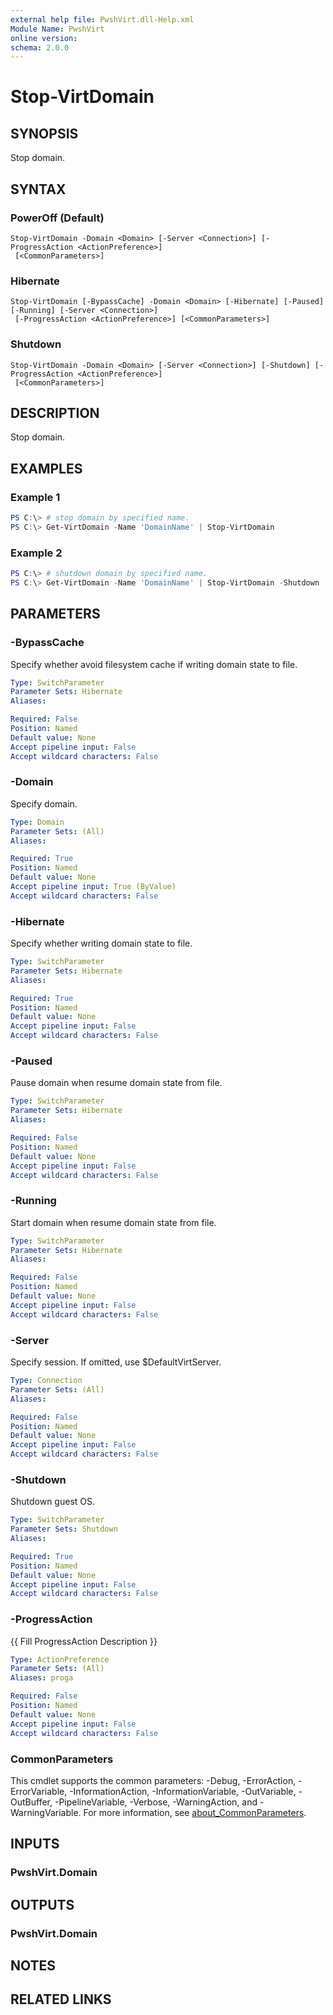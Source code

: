 ```yaml
---
external help file: PwshVirt.dll-Help.xml
Module Name: PwshVirt
online version:
schema: 2.0.0
---
```


# Stop-VirtDomain

## SYNOPSIS
Stop domain.

## SYNTAX

### PowerOff (Default)
```
Stop-VirtDomain -Domain <Domain> [-Server <Connection>] [-ProgressAction <ActionPreference>]
 [<CommonParameters>]
```

### Hibernate
```
Stop-VirtDomain [-BypassCache] -Domain <Domain> [-Hibernate] [-Paused] [-Running] [-Server <Connection>]
 [-ProgressAction <ActionPreference>] [<CommonParameters>]
```

### Shutdown
```
Stop-VirtDomain -Domain <Domain> [-Server <Connection>] [-Shutdown] [-ProgressAction <ActionPreference>]
 [<CommonParameters>]
```

## DESCRIPTION
Stop domain.

## EXAMPLES

### Example 1
```powershell
PS C:\> # stop domain by specified name.
PS C:\> Get-VirtDomain -Name 'DomainName' | Stop-VirtDomain
```

### Example 2
```powershell
PS C:\> # shutdown domain by specified name.
PS C:\> Get-VirtDomain -Name 'DomainName' | Stop-VirtDomain -Shutdown
```

## PARAMETERS

### -BypassCache
Specify whether avoid filesystem cache if writing domain state to file.

```yaml
Type: SwitchParameter
Parameter Sets: Hibernate
Aliases:

Required: False
Position: Named
Default value: None
Accept pipeline input: False
Accept wildcard characters: False
```

### -Domain
Specify domain.

```yaml
Type: Domain
Parameter Sets: (All)
Aliases:

Required: True
Position: Named
Default value: None
Accept pipeline input: True (ByValue)
Accept wildcard characters: False
```

### -Hibernate
Specify whether writing domain state to file.

```yaml
Type: SwitchParameter
Parameter Sets: Hibernate
Aliases:

Required: True
Position: Named
Default value: None
Accept pipeline input: False
Accept wildcard characters: False
```

### -Paused
Pause domain when resume domain state from file.

```yaml
Type: SwitchParameter
Parameter Sets: Hibernate
Aliases:

Required: False
Position: Named
Default value: None
Accept pipeline input: False
Accept wildcard characters: False
```

### -Running
Start domain when resume domain state from file.

```yaml
Type: SwitchParameter
Parameter Sets: Hibernate
Aliases:

Required: False
Position: Named
Default value: None
Accept pipeline input: False
Accept wildcard characters: False
```

### -Server
Specify session.
If omitted, use $DefaultVirtServer.

```yaml
Type: Connection
Parameter Sets: (All)
Aliases:

Required: False
Position: Named
Default value: None
Accept pipeline input: False
Accept wildcard characters: False
```

### -Shutdown
Shutdown guest OS.

```yaml
Type: SwitchParameter
Parameter Sets: Shutdown
Aliases:

Required: True
Position: Named
Default value: None
Accept pipeline input: False
Accept wildcard characters: False
```

### -ProgressAction
{{ Fill ProgressAction Description }}

```yaml
Type: ActionPreference
Parameter Sets: (All)
Aliases: proga

Required: False
Position: Named
Default value: None
Accept pipeline input: False
Accept wildcard characters: False
```

### CommonParameters
This cmdlet supports the common parameters: -Debug, -ErrorAction, -ErrorVariable, -InformationAction, -InformationVariable, -OutVariable, -OutBuffer, -PipelineVariable, -Verbose, -WarningAction, and -WarningVariable. For more information, see [about_CommonParameters](http://go.microsoft.com/fwlink/?LinkID=113216).

## INPUTS

### PwshVirt.Domain
## OUTPUTS

### PwshVirt.Domain
## NOTES

## RELATED LINKS
